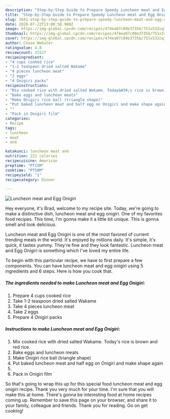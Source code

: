 ```yaml
---
description: "Step-by-Step Guide to Prepare Speedy Luncheon meat and Egg Onigiri"
title: "Step-by-Step Guide to Prepare Speedy Luncheon meat and Egg Onigiri"
slug: 1641-step-by-step-guide-to-prepare-speedy-luncheon-meat-and-egg-onigiri
date: 2020-07-22T13:00:58.908Z
image: https://img-global.cpcdn.com/recipes/474ea07c89e3735b/751x532cq70/luncheon-meat-and-egg-onigiri-recipe-main-photo.jpg
thumbnail: https://img-global.cpcdn.com/recipes/474ea07c89e3735b/751x532cq70/luncheon-meat-and-egg-onigiri-recipe-main-photo.jpg
cover: https://img-global.cpcdn.com/recipes/474ea07c89e3735b/751x532cq70/luncheon-meat-and-egg-onigiri-recipe-main-photo.jpg
author: Chase Webster
ratingvalue: 4.8
reviewcount: 31527
recipeingredient:
- "4 cups cooked rice"
- "1-2 teaspoon dried salted Wakame"
- "4 pieces luncheon meat"
- "2 eggs"
- "4 Onigiri packs"
recipeinstructions:
- "Mix cooked rice with dried salted Wakame. Today&#39;s rice is brown and red rice."
- "Bake eggs and luncheon meats"
- "Make Onigiri rice ball (triangle shape)"
- "Put baked luncheon meat and half egg on Onigiri and make shape again"
- ""
- "Pack in Onigiri film"
categories:
- Recipe
tags:
- luncheon
- meat
- and

katakunci: luncheon meat and 
nutrition: 222 calories
recipecuisine: American
preptime: "PT15M"
cooktime: "PT58M"
recipeyield: "1"
recipecategory: Dinner

---
```



![Luncheon meat and Egg Onigiri](https://img-global.cpcdn.com/recipes/474ea07c89e3735b/751x532cq70/luncheon-meat-and-egg-onigiri-recipe-main-photo.jpg)

Hey everyone, it's Brad, welcome to my recipe site. Today, we're going to make a distinctive dish, luncheon meat and egg onigiri. One of my favorites food recipes. This time, I'm gonna make it a little bit unique. This is gonna smell and look delicious.



Luncheon meat and Egg Onigiri is one of the most favored of current trending meals in the world. It's enjoyed by millions daily. It's simple, it's quick, it tastes yummy. They're fine and they look fantastic. Luncheon meat and Egg Onigiri is something which I've loved my entire life.


To begin with this particular recipe, we have to first prepare a few components. You can have luncheon meat and egg onigiri using 5 ingredients and 6 steps. Here is how you cook that.

<!--inarticleads1-->

##### The ingredients needed to make Luncheon meat and Egg Onigiri:

1. Prepare 4 cups cooked rice
1. Take 1-2 teaspoon dried salted Wakame
1. Take 4 pieces luncheon meat
1. Take 2 eggs
1. Prepare 4 Onigiri packs




<!--inarticleads2-->

##### Instructions to make Luncheon meat and Egg Onigiri:

1. Mix cooked rice with dried salted Wakame. Today&#39;s rice is brown and red rice.
1. Bake eggs and luncheon meats
1. Make Onigiri rice ball (triangle shape)
1. Put baked luncheon meat and half egg on Onigiri and make shape again
1. 
1. Pack in Onigiri film




So that's going to wrap this up for this special food luncheon meat and egg onigiri recipe. Thank you very much for your time. I'm sure that you will make this at home. There's gonna be interesting food at home recipes coming up. Remember to save this page on your browser, and share it to your family, colleague and friends. Thank you for reading. Go on get cooking!
